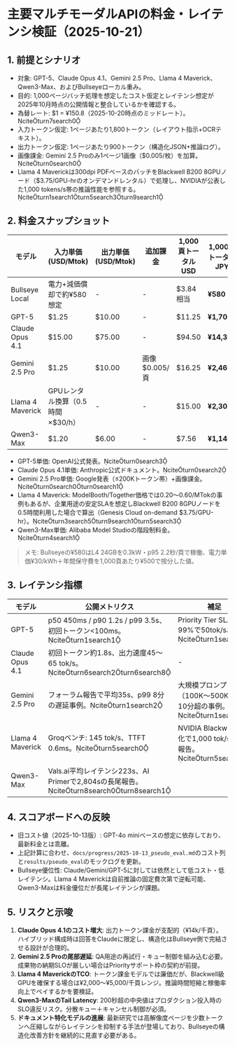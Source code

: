 # 主要マルチモーダルAPIの料金・レイテンシ検証（2025-10-21）

## 1. 前提とシナリオ
- 対象: GPT-5、Claude Opus 4.1、Gemini 2.5 Pro、Llama 4 Maverick、Qwen3-Max、およびBullseyeローカル重み。
- 目的: 1,000ページバッチ処理を想定したコスト仮定とレイテンシ想定が2025年10月時点の公開情報と整合しているかを確認する。
- 為替レート: $1 = ¥150.8（2025-10-20時点のミッドレート）。citeturn7search0
- 入力トークン仮定: 1ページあたり1,800トークン（レイアウト指示+OCRテキスト）。
- 出力トークン仮定: 1ページあたり900トークン（構造化JSON+推論ログ）。
- 画像課金: Gemini 2.5 Proのみ1ページ1画像（$0.005/枚）を加算。citeturn0search0
- Llama 4 Maverickは300dpi PDFベースのバッチをBlackwell B200 8GPUノード（$3.75/GPU-hrのオンデマンドレンタル）で処理し、NVIDIAが公表した1,000 tokens/s帯の推論性能を参照する。citeturn1search1turn5search3turn9search1

## 2. 料金スナップショット

| モデル | 入力単価 (USD/Mtok) | 出力単価 (USD/Mtok) | 追加課金 | 1,000頁トータルUSD | 1,000頁トータルJPY |
|--------|----------------------|----------------------|-----------|--------------------|--------------------|
| Bullseye Local | 電力+減価償却で約¥580想定 | - | - | $3.84相当 | **¥580** |
| GPT-5 | $1.25 | $10.00 | - | $11.25 | **¥1,700** |
| Claude Opus 4.1 | $15.00 | $75.00 | - | $94.50 | **¥14,300** |
| Gemini 2.5 Pro | $1.25 | $10.00 | 画像 $0.005/頁 | $16.25 | **¥2,460** |
| Llama 4 Maverick | GPUレンタル換算（0.5時間×$30/h） | - | - | $15.00 | **¥2,300** |
| Qwen3-Max | $1.20 | $6.00 | - | $7.56 | **¥1,140** |

- GPT-5単価: OpenAI公式発表。citeturn0search3
- Claude Opus 4.1単価: Anthropic公式ドキュメント。citeturn0search2
- Gemini 2.5 Pro単価: Google発表（≤200Kトークン帯）+画像課金。citeturn0search0turn0search1
- Llama 4 Maverick: ModelBooth/Together価格では$0.20〜$0.60/MTokの事例もあるが、企業用途の安定SLAを想定しBlackwell B200 8GPUノードを0.5時間利用した場合で算出（Genesis Cloud on-demand $3.75/GPU-hr）。citeturn3search5turn9search1turn5search3
- Qwen3-Max単価: Alibaba Model Studioの階段制料金。citeturn4search1

> メモ: Bullseyeの¥580はL4 24GBを0.3kW・p95 2.2秒/頁で稼働、電力単価¥30/kWh＋年間保守費を1,000頁あたり¥500で按分した値。

## 3. レイテンシ指標

| モデル | 公開メトリクス | 補足 |
|--------|----------------|------|
| GPT-5 | p50 450ms / p90 1.2s / p99 3.5s、初回トークン<100ms。citeturn1search1 | Priority Tier SLA: 99%で50tok/s以上。citeturn1search0 |
| Claude Opus 4.1 | 初回トークン約1.8s、出力速度45〜65 tok/s。citeturn6search2turn6search8 | - |
| Gemini 2.5 Pro | フォーラム報告で平均35s、p99 8分の遅延事例。citeturn1search2 | 大規模プロンプト（100K〜500K）では10分超の事例。citeturn1search4 |
| Llama 4 Maverick | Groqベンチ: 145 tok/s、TTFT 0.6ms。citeturn5search0 | NVIDIA Blackwell最適化で1,000 tok/s超の報告。citeturn5search3 |
| Qwen3-Max | Vals.ai平均レイテンシ223s、AI Primerで2,804sの長尾報告。citeturn8search0turn8search1 |

## 4. スコアボードへの反映
- 旧コスト値（2025-10-13版）: GPT-4o miniベースの想定に依存しており、最新料金とは乖離。
- 上記計算に合わせ、`docs/progress/2025-10-13_pseudo_eval.md`のコスト列と`results/pseudo_eval`のモックログを更新。
- Bullseye優位性: Claude/Gemini/GPT-5に対しては依然として低コスト・低レイテンシ。Llama 4 Maverickは自前推論の固定費次第で逆転可能、Qwen3-Maxは料金優位だが長尾レイテンシが課題。

## 5. リスクと示唆
1. **Claude Opus 4.1のコスト増大**: 出力トークン課金が支配的（¥14k/千頁）。ハイブリッド構成時は回答をClaudeに限定し、構造化はBullseye側で完結させる設計が合理的。
2. **Gemini 2.5 Proの尾部遅延**: QA用途の再試行・キュー制御を組み込む必要。成果物の納期SLOが厳しい場合はPriorityサポート枠の契約が前提。
3. **Llama 4 MaverickのTCO**: トークン課金モデルでは廉価だが、Blackwell級GPUを確保する場合は¥2,000〜¥5,000/千頁レンジ。推論時間短縮と稼働率向上でペイするかを要検証。
4. **Qwen3-MaxのTail Latency**: 200秒超の中央値はプロダクション投入時のSLO違反リスク。分散キュー＋キャンセル制御が必須。
5. **ドキュメント特化モデルの進展**: 最新研究では高解像度ページを少数トークンへ圧縮しながらレイテンシを抑制する手法が登場しており、Bullseyeの構造化改善方針を継続的に見直す必要がある。
